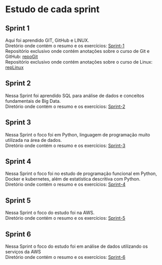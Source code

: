 # Estudo de cada sprint
## Sprint 1
Aqui foi aprendido GIT, GitHub e LINUX. <br>
Diretório onde contém o resumo e os exercícios: [Sprint-1](sprint_1) 
<br>
Repositório exclusivo onde contém anotações sobre o curso de Git e GitHub: [repoGit](https://github.com/CarolineVitoria/Git_Github/tree/main)
<br>
Repositório exclusivo onde contém anotações sobre o curso de Linux: [repLinux](https://github.com/CarolineVitoria/Linux)

## Sprint 2
Nessa Sprint foi aprendido SQL para análise de dados e conceitos fundamentais de Big Data. <br>
Diretório onde contém o resumo e os exercícios: [Sprint-2](sprint_2)

## Sprint 3
Nessa Sprint o foco foi em Python, linguagem de programação muito utilizada na área de dados. <br>
Diretório onde contém o resumo e os exercícios: [Sprint-3](sprint_3)

## Sprint 4
Nessa Sprint o foco foi no estudo de programação funcional em Python, Docker e kubernetes, além de estatística descritiva com Python. <br>
Diretório onde contém o resumo e os exercícios: [Sprint-4](sprint_4)

## Sprint 5
Nessa Sprint o foco do estudo foi na AWS.<br>
Diretório onde contém o resumo e os exercícios: [Sprint-5](sprint_5)

## Sprint 6
Nessa Sprint o foco do estudo foi em análise de dados utilizando os serviços da AWS<br>
Diretório onde contém o resumo e os exercícios: [Sprint-6](sprint_6)
